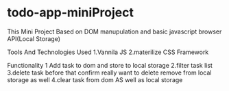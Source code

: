# todo-app-miniProject

This Mini Project Based on DOM manupulation and basic javascript browser API(Local Storage)

Tools And Technologies Used
1.Vannila JS
2.materilize CSS Framework

Functionality
1 Add task to dom and store to local storage
2.filter task list 
3.delete task before that confirm really want to delete remove from local storage as well
4.clear task from dom AS well as local storage
